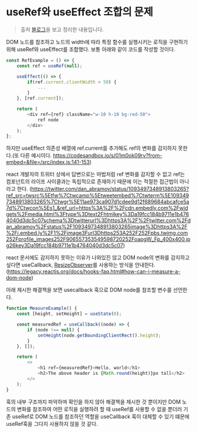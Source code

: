 # useRef와 useEffect 조합의 문제

> 출처 [블로그](https://medium.com/@teh_builder/ref-objects-inside-useeffect-hooks-eb7c15198780)을 보고 정리한 내용입니다.

DOM 노드를 참조하고 노드의 width에 따라 특정 함수를 실행시키는 로직을 구현하기 위해 useRef와 useEffect를 조합했다. 보통 아래와 같이 코드를 작성할 것이다.

```js
const RefExample = () => {
    const ref = useRef(null);

    useEffect(() => {
        if(ref.current.clientWidth > 50) {
            ...
        }
    }, [ref.current]);

    return (
        <div ref={ref} className="w-10 h-10 bg-red-50">
            ref node
        </div>
    );
};
```

하지만 useEffect 의존성 배열에 ref.current를 추가해도 ref의 변화를 감지하지 못한다.(또 다른 예시이다. https://codesandbox.io/s/01m0ok09rv?from-embed=&file=/src/index.js:141-153)

react 개발자의 트위터 상에서 답변으로는 마법처럼 ref 변화를 감지할 수 없고 ref는 컴포넌트의 라이프 사이클과는 독립적으로 존재하기 때문에 이는 적절한 접근법이 아니라고 한다. (https://twitter.com/dan_abramov/status/1093497348913803265?ref_src=twsrc%5Etfw%7Ctwcamp%5Etweetembed%7Ctwterm%5E1093497348913803265%7Ctwgr%5E11ae973ca907d1cdee9d12f689684abcafce5a7d%7Ctwcon%5Es1_&ref_url=https%3A%2F%2Fcdn.embedly.com%2Fwidgets%2Fmedia.html%3Ftype%3Dtext2Fhtmlkey%3Da19fcc184b9711e1b4764040d3dc5c07schema%3Dtwitterurl%3Dhttps3A%2F%2Ftwitter.com%2Fdan_abramov%2Fstatus%2F1093497348913803265image%3Dhttps3A%2F%2Fi.embed.ly%2F1%2Fimage3Furl3Dhttps253A252F252Fpbs.twimg.com252Fprofile_images252F906557353549598720252FoapgW_Fp_400x400.jpg26key3Da19fcc184b9711e1b4764040d3dc5c07)

react 문서에도 감지하지 못하는 이유가 나와있진 않고 DOM node의 변화를 감지하고 싶다면 useCallback, [ResizeObserver](https://developer.mozilla.org/en-US/docs/Web/API/ResizeObserver)를 사용하는 방식을 안내한다. (https://legacy.reactjs.org/docs/hooks-faq.html#how-can-i-measure-a-dom-node)

아래 제시한 해결책을 보면 usecallback 훅으로 DOM node를 참조할 변수를 선언한다.

```js
function MeasureExample() {
    const [height, setHeight] = useState(0);

    const measuredRef = useCallback((node) => {
        if (node !== null) {
            setHeight(node.getBoundingClientRect().height);
        }
    }, []);

    return (
        <>
            <h1 ref={measuredRef}>Hello, world</h1>
            <h2>The above header is {Math.round(height)}px tall</h2>
        </>
    );
}
```

훅의 내부 구조까지 파악하며 확인을 하지 않아 해결책을 제시한 것 뿐이지만 DOM 노드의 변화를 참조하여 어떤 로직을 실행하려 할 때 useRef를 사용할 수 없을 뿐더러 기존 useRef로 DOM 노드를 참조하던 역할을 useCallback 훅이 대체할 수 있기 떄문에 useRef훅을 그다지 사용하지 않을 것 같다.
